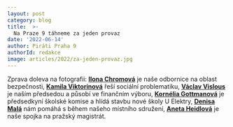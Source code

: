 ```yaml
---
layout: post
category: blog
title:  >-
  Na Praze 9 táhneme za jeden provaz
date: '2022-06-14'
author: Piráti Praha 9
authorId: redakce
image: articles/2022/za-jeden-provaz.jpg
---
```

Zprava doleva na fotografii:
[**Ilona Chromová**](https://praha9.pirati.cz/clenove/ilona-chromova.html) je naše odbornice na oblast bezpečnosti,
[**Kamila Viktorinová**](https://praha9.pirati.cz/clenove/kamila-viktorinova.html) řeší sociální problematiku,
[**Václav Vislous**](https://praha9.pirati.cz/clenove/vaclav-vislous.html) je naším předsedou a působí ve finančním výboru,
[**Kornélia Gottmanová**](https://praha9.pirati.cz/clenove/kornelia-gottmannova.html) je předsedkyní školské komise a hlídá stavbu nové školy U Elektry,
[**Denisa Malá**](https://praha9.pirati.cz/clenove/denisa-mala.html) nám pomáhá s během našeho místního sdružení,
[**Aneta Heidlová**](https://praha9.pirati.cz/clenove/aneta-heidlova.html) je naše spojka na pražský magistrát. 